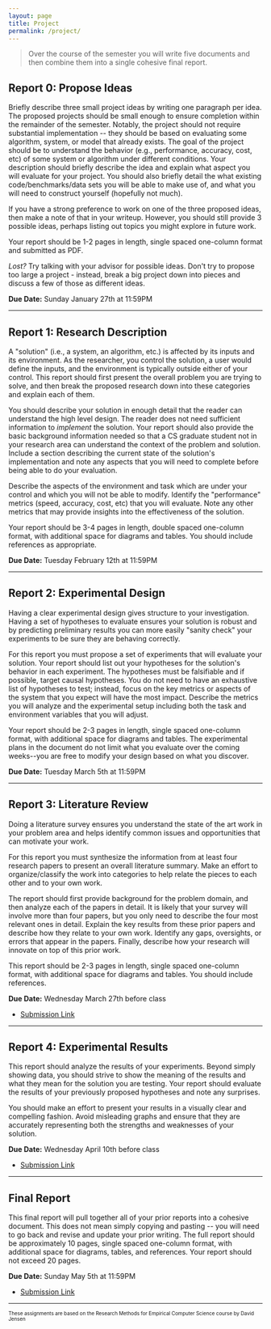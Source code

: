 ```yaml
---
layout: page
title: Project
permalink: /project/
---
```


> Over the course of the semester you will write five documents and then combine them into a single cohesive final report.

## Report 0: Propose Ideas
Briefly describe three small project ideas by writing one paragraph per idea.  The proposed projects should be small enough to ensure completion within the remainder of the semester. Notably, the project should not require substantial implementation -- they should be based on evaluating some algorithm, system, or model that already exists.  The goal of the project should be to understand the behavior (e.g., performance, accuracy, cost, etc) of some system or algorithm under different conditions.  Your description should briefly describe the idea and explain what aspect you will evaluate for your project.  You should also briefly detail the what existing code/benchmarks/data sets you will be able to make use of, and what you will need to construct yourself (hopefully not much).

If you have a strong preference to work on one of the three proposed ideas, then make a note of that in your writeup. However, you should still provide 3 possible ideas, perhaps listing out topics you might explore in future work.

Your report should be 1-2 pages in length, single spaced one-column format and submitted as PDF.

*Lost?* Try talking with your advisor for possible ideas. Don't try to propose too large a project - instead, break a big project down into pieces and discuss a few of those as different ideas.

**Due Date:** Sunday January 27th at 11:59PM

---

## Report 1: Research Description
A "solution" (i.e., a system, an algorithm, etc.) is affected by its inputs and its environment.  As the researcher, you control the solution, a user would define the inputs, and the environment is typically outside either of your control. This report should first present the overall problem you are trying to solve, and then break the proposed research down into these categories and explain each of them.

You should describe your solution in enough detail that the reader can understand the high level design.  The reader does not need sufficient information to *implement* the solution. Your report should also provide the basic background information needed so that a CS graduate student not in your research area can understand the context of the problem and solution.  Include a section describing the current state of the solution's implementation and note any aspects that you will need to complete before being able to do your evaluation.

Describe the aspects of the environment and task which are under your control and which you will not be able to modify. Identify the "performance" metrics (speed, accuracy, cost, etc) that you will evaluate. Note any other metrics that may provide insights into the effectiveness of the solution.

Your report should be 3-4 pages in length, double spaced one-column format, with additional space for diagrams and tables. You should include references as appropriate.

**Due Date:** Tuesday February 12th at 11:59PM

---

## Report 2: Experimental Design
Having a clear experimental design gives structure to your investigation.  Having a set of hypotheses to evaluate ensures your solution is robust and by predicting preliminary results you can more easily "sanity check" your experiments to be sure they are behaving correctly.

For this report you must propose a set of experiments that will evaluate your solution.  Your report should list out your hypotheses for the solution's behavior in each experiment.  The hypotheses must be falsifiable and if possible, target causal hypotheses.  You do not need to have an exhaustive list of hypotheses to test; instead, focus on the key metrics or aspects of the system that you expect will have the most impact.  Describe the metrics you will analyze and the experimental setup including both the task and environment variables that you will adjust.

Your report should be 2-3 pages in length, single spaced one-column format, with additional space for diagrams and tables. The experimental plans in the document do not limit what you evaluate over the coming weeks--you are free to modify your design based on what you discover.

**Due Date:** Tuesday March 5th at 11:59PM

---

## Report 3: Literature Review
Doing a literature survey ensures you understand the state of the art work in your problem area and helps identify common issues and opportunities that can motivate your work.  

For this report you must synthesize the information from at least four research papers to present an overall literature summary.  Make an effort to organize/classify the work into categories to help relate the pieces to each other and to your own work.

The report should first provide background for the problem domain, and then analyze each of the papers in detail.  It is likely that your survey will involve more than four papers, but you only need to describe the four most relevant ones in detail. Explain the key results from these prior papers and describe how they relate to your own work.  Identify any gaps, oversights, or errors that appear in the papers. Finally, describe how your research will innovate on top of this prior work.

This report should be 2-3 pages in length, single spaced one-column format, with additional space for diagrams and tables. You should include references.

**Due Date:** Wednesday March 27th before class
  - [Submission Link](https://www.dropbox.com/request/VJEDUl689cbt7SPoBMdP)

---

## Report 4: Experimental Results
This report should analyze the results of your experiments.  Beyond simply showing data, you should strive to show the meaning of the results and what they mean for the solution you are testing.  Your report should evaluate the results of your previously proposed hypotheses and note any surprises.

You should make an effort to present your results in a visually clear and compelling fashion.  Avoid misleading graphs and ensure that they are accurately representing both the strengths and weaknesses of your solution.

**Due Date:** Wednesday April 10th before class
  - [Submission Link](https://www.dropbox.com/request/SaBsU7uxl11DZMZ9Ufbk)

---

## Final Report
This final report will pull together all of your prior reports into a cohesive document. This does not mean simply copying and pasting -- you will need to go back and revise and update your prior writing.  The full report should be approximately 10 pages, single spaced one-column format, with additional space for diagrams, tables, and references.  Your report should not exceed 20 pages.

**Due Date:** Sunday May 5th at 11:59PM
  - [Submission Link](https://www.dropbox.com/request/k43c5EXVaJ2UBqDChyu6)

---

<div style="font-size:70%">
These assignments are based on the Research Methods for Empirical Computer Science
course by David Jensen
</div>
